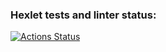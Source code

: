 ### Hexlet tests and linter status:
[![Actions Status](https://github.com/dmi-sm/python-project-50/workflows/hexlet-check/badge.svg)](https://github.com/dmi-sm/python-project-50/actions)
